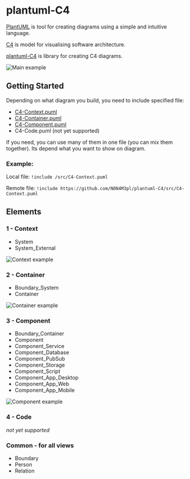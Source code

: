 # plantuml-C4

[PlantUML](https://plantuml.com/) is tool for creating diagrams using a simple and intuitive language.

[C4](https://c4model.com/) is model for visualising software architecture.

[plantuml-C4](https://github.com/N0N4M3pl/plantuml-C4) is library for creating C4 diagrams.

![Main example](/../master/example/contextView/main.png?raw=true)

## Getting Started

Depending on what diagram you build, you need to include specified file:
* [C4-Context.puml](https://github.com/N0N4M3pl/plantuml-C4/src/C4-Context.puml)
* [C4-Container.puml](https://github.com/N0N4M3pl/plantuml-C4/src/C4-Container.puml)
* [C4-Component.puml](https://github.com/N0N4M3pl/plantuml-C4/src/C4-Component.puml)
* C4-Code.puml (not yet supported)

If you need, you can use many of them in one file (you can mix them together).
Its depend what you want to show on diagram.

### Example:

Local file:
`!include /src/C4-Context.puml`

Remote file:
`!include https://github.com/N0N4M3pl/plantuml-C4/src/C4-Context.puml`

## Elements

### 1 - Context

- System
- System_External

![Context example](/../master/example/contextView/main.png?raw=true)

### 2 - Container

- Boundary_System
- Container

![Container example](/../master/example/containerView/main.png?raw=true)

### 3 - Component

- Boundary_Container
- Component
- Component_Service
- Component_Database
- Component_PubSub
- Component_Storage
- Component_Script
- Component_App_Desktop
- Component_App_Web
- Component_App_Mobile

![Component example](/../master/example/componentView/main.png?raw=true)

### 4 - Code

*not yet supported*

### Common - for all views

- Boundary
- Person
- Relation
